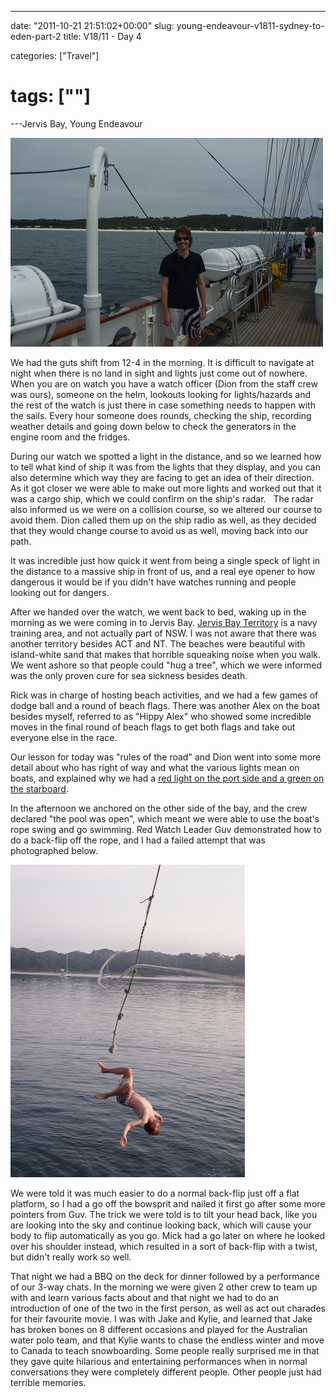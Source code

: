 ---

date: "2011-10-21 21:51:02+00:00"
slug: young-endeavour-v1811-sydney-to-eden-part-2
title: V18/11 - Day 4

categories: ["Travel"]
# tags: [""]
---Jervis Bay, Young Endeavour

![Jervis Bay](p1080943.jpg)

We had the guts shift from 12-4 in the morning. It is difficult to navigate at night when there is no land in sight and lights just come out of nowhere. When you are on watch you have a watch officer (Dion from the staff crew was ours), someone on the helm, lookouts looking for lights/hazards and the rest of the watch is just there in case something needs to happen with the sails. Every hour someone does rounds, checking the ship, recording weather details and going down below to check the generators in the engine room and the fridges.

During our watch we spotted a light in the distance, and so we learned how to tell what kind of ship it was from the lights that they display, and you can also determine which way they are facing to get an idea of their direction. As it got closer we were able to make out more lights and worked out that it was a cargo ship, which we could confirm on the ship's radar.   The radar also informed us we were on a collision course, so we altered our course to avoid them. Dion called them up on the ship radio as well, as they decided that they would change course to avoid us as well, moving back into our path.

It was incredible just how quick it went from being a single speck of light in the distance to a massive ship in front of us, and a real eye opener to how dangerous it would be if you didn't have watches running and people looking out for dangers.

After we handed over the watch, we went back to bed, waking up in the morning as we were coming in to Jervis Bay. [Jervis Bay Territory](http://en.wikipedia.org/wiki/Jervis_Bay_Territory) is a navy training area, and not actually part of NSW. I was not aware that there was another territory besides ACT and NT. The beaches were beautiful with island-white sand that makes that horrible squeaking noise when you walk. We went ashore so that people could "hug a tree", which we were informed was the only proven cure for sea sickness besides death.

Rick was in charge of hosting beach activities, and we had a few games of dodge ball and a round of beach flags. There was another Alex on the boat besides myself, referred to as "Hippy Alex" who showed some incredible moves in the final round of beach flags to get both flags and take out everyone else in the race.

Our lesson for today was "rules of the road" and Dion went into some more detail about who has right of way and what the various lights mean on boats, and explained why we had a [red light on the port side and a green on the starboard](http://en.wikipedia.org/wiki/Port_and_starboard#Right-of-way_for_other_vessels).

In the afternoon we anchored on the other side of the bay, and the crew declared "the pool was open", which meant we were able to use the boat's rope swing and go swimming. Red Watch Leader Guv demonstrated how to do a back-flip off the rope, and I had a failed attempt that was photographed below.

![](PA230384.jpg)

We were told it was much easier to do a normal back-flip just off a flat platform, so I had a go off the bowsprit and nailed it first go after some more pointers from Guv. The trick we were told is to tilt your head back, like you are looking into the sky and continue looking back, which will cause your body to flip automatically as you go. Mick had a go later on where he looked over his shoulder instead, which resulted in a sort of back-flip with a twist, but didn't really work so well.

That night we had a BBQ on the deck for dinner followed by a performance of our 3-way chats. In the morning we were given 2 other crew to team up with and learn various facts about and that night we had to do an introduction of one of the two in the first person, as well as act out charades for their favourite movie. I was with Jake and Kylie, and learned that Jake has broken bones on 8 different occasions and played for the Australian water polo team, and that Kylie wants to chase the endless winter and move to Canada to teach snowboarding. Some people really surprised me in that they gave quite hilarious and entertaining performances when in normal conversations they were completely different people. Other people just had terrible memories.
